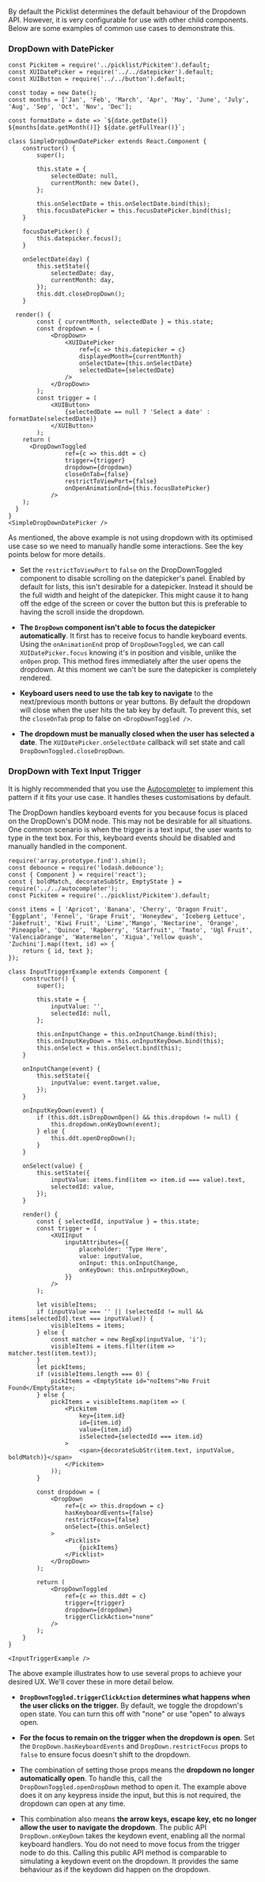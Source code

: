 By default the Picklist determines the default behaviour of the Dropdown API. However, it is very configurable for use with other child components. Below are some examples of common use cases to demonstrate this.

### DropDown with DatePicker

```
const Pickitem = require('../picklist/Pickitem').default;
const XUIDatePicker = require('../../datepicker').default;
const XUIButton = require('../../button').default;

const today = new Date();
const months = ['Jan', 'Feb', 'March', 'Apr', 'May', 'June', 'July', 'Aug', 'Sep', 'Oct', 'Nov', 'Dec'];

const formatDate = date => `${date.getDate()} ${months[date.getMonth()]} ${date.getFullYear()}`;

class SimpleDropDownDatePicker extends React.Component {
	constructor() {
		super();

		this.state = {
			selectedDate: null,
			currentMonth: new Date(),
		};

		this.onSelectDate = this.onSelectDate.bind(this);
		this.focusDatePicker = this.focusDatePicker.bind(this);
	}

	focusDatePicker() {
		this.datepicker.focus();
	}

	onSelectDate(day) {
		this.setState({
			selectedDate: day,
			currentMonth: day,
		});
		this.ddt.closeDropDown();
	}

  render() {
		const { currentMonth, selectedDate } = this.state;
		const dropdown = (
			<DropDown>
				<XUIDatePicker
					ref={c => this.datepicker = c}
					displayedMonth={currentMonth}
					onSelectDate={this.onSelectDate}
					selectedDate={selectedDate}
				/>
			</DropDown>
		);
		const trigger = (
			<XUIButton>
				{selectedDate == null ? 'Select a date' : formatDate(selectedDate)}
			</XUIButton>
		);
    return (
      <DropDownToggled
				ref={c => this.ddt = c}
				trigger={trigger}
				dropdown={dropdown}
				closeOnTab={false}
				restrictToViewPort={false}
				onOpenAnimationEnd={this.focusDatePicker}
			/>
    );
  }
}
<SimpleDropDownDatePicker />
```
As mentioned, the above example is not using dropdown with its optimised use case so we need to manually handle some interactions. See the key points below for more details.

 - Set the `restrictToViewPort` to `false` on the DropDownToggled component to disable scrolling on the datepicker's panel. Enabled by default for lists, this isn't desirable for a datepicker. Instead it should be the full width and height of the datepicker. This might cause it to hang off the edge of the screen or cover the button but this is preferable to having the scroll inside the dropdown.

- **The `DropDown` component isn't able to focus the datepicker automatically**. It first has to receive focus to handle keyboard events. Using the `onAnimationEnd` prop of `DropDownToggled`, we can call `XUIDatePicker.focus` knowing it's in position and visible, unlike the `onOpen` prop. This method fires immediately after the user opens the dropdown. At this moment we can't be sure the datepicker is completely rendered.

- **Keyboard users need to use the tab key to navigate** to the next/previous month buttons or year buttons. By default the dropdown will close when the user hits the tab key by default. To prevent this, set the `closeOnTab` prop to false on `<DropDownToggled />`.

- **The dropdown must be manually closed when the user has selected a date**. The `XUIDatePicker.onSelectDate` callback will set state and call `DropDownToggled.closeDropDown`.

### DropDown with Text Input Trigger

It is highly recommended that you use the [Autocompleter](#autocompleter) to implement this pattern if it fits your use case. It handles theses customisations by default.

The DropDown handles keyboard events for you because focus is placed on the DropDown's DOM node. This may not be desirable for all situations. One common scenario is when the trigger is a text input, the user wants to type in the text box. For this, keyboard events should be disabled and manually handled in the component.

```
require('array.prototype.find').shim();
const debounce = require('lodash.debounce');
const { Component } = require('react');
const { boldMatch, decorateSubStr, EmptyState } = require('../../autocompleter');
const Pickitem = require('../picklist/Pickitem').default;

const items = [ 'Apricot', 'Banana', 'Cherry', 'Dragon Fruit', 'Eggplant', 'Fennel', 'Grape Fruit', 'Honeydew', 'Iceberg Lettuce', 'Jakefruit', 'Kiwi Fruit', 'Lime','Mango', 'Nectarine', 'Orange', 'Pineapple', 'Quince', 'Rapberry', 'Starfruit', 'Tmato', 'Ugl Fruit', 'ValenciaOrange', 'Watermelon', 'Xigua','Yellow quash', 'Zuchini'].map((text, id) => {
	return { id, text };
});

class InputTriggerExample extends Component {
	constructor() {
		super();

		this.state = {
			inputValue: '',
			selectedId: null,
		};

		this.onInputChange = this.onInputChange.bind(this);
		this.onInputKeyDown = this.onInputKeyDown.bind(this);
		this.onSelect = this.onSelect.bind(this);
	}

	onInputChange(event) {
		this.setState({
			inputValue: event.target.value,
		});
	}

	onInputKeyDown(event) {
		if (this.ddt.isDropDownOpen() && this.dropdown != null) {
			this.dropdown.onKeyDown(event);
		} else {
			this.ddt.openDropDown();
		}
	}

	onSelect(value) {
		this.setState({
			inputValue: items.find(item => item.id === value).text,
			selectedId: value,
		});
	}

	render() {
		const { selectedId, inputValue } = this.state;
		const trigger = (
			<XUIInput
				inputAttributes={{
					placeholder: 'Type Here',
					value: inputValue,
					onInput: this.onInputChange,
					onKeyDown: this.onInputKeyDown,
				}}
			/>
		);

		let visibleItems;
		if (inputValue === '' || (selectedId != null && items[selectedId].text === inputValue)) {
			visibleItems = items;
		} else {
			const matcher = new RegExp(inputValue, 'i');
			visibleItems = items.filter(item => matcher.test(item.text));
		}
		let pickItems;
		if (visibleItems.length === 0) {
			pickItems = <EmptyState id="noItems">No Fruit Found</EmptyState>;
		} else {
			pickItems = visibleItems.map(item => (
				<Pickitem
					key={item.id}
					id={item.id}
					value={item.id}
					isSelected={selectedId === item.id}
				>
					<span>{decorateSubStr(item.text, inputValue, boldMatch)}</span>
				</Pickitem>
			));
		}

		const dropdown = (
			<DropDown
				ref={c => this.dropdown = c}
				hasKeyboardEvents={false}
				restrictFocus={false}
				onSelect={this.onSelect}
			>
				<Picklist>
					{pickItems}
				</Picklist>
			</DropDown>
		);

		return (
			<DropDownToggled
				ref={c => this.ddt = c}
				trigger={trigger}
				dropdown={dropdown}
				triggerClickAction="none"
			/>
		);
	}
}

<InputTriggerExample />
```

The above example illustrates how to use several props to achieve your desired UX. We'll cover these in more detail below.

- **`DropDownToggled.triggerClickAction` determines what happens when the user clicks on the trigger.**  By default, we toggle the dropdown's open state. You can turn this off with "none" or use "open" to always open.

- **For the focus to remain on the trigger when the dropdown is open**. Set the `DropDown.hasKeyboardEvents` and `DropDown.restrictFocus` props to `false` to ensure focus doesn't shift to the dropdown.

- The combination of setting those props means the **dropdown no longer automatically open**. To handle this, call the `DropDownToggled.openDropDown` method to open it. The example above does it on any keypress inside the input, but this is not required, the dropdown can open at any time.

- This combination also means **the arrow keys, escape key, etc no longer allow the user to navigate the dropdown**.
The public API `DropDown.onKeyDown` takes the keydown event, enabling all the normal keyboard handlers. You do not need to move focus from the trigger node to do this. Calling this public API method is comparable to simulating a keydown event on the dropdown. It provides the same behaviour as if the keydown did happen on the dropdown.
